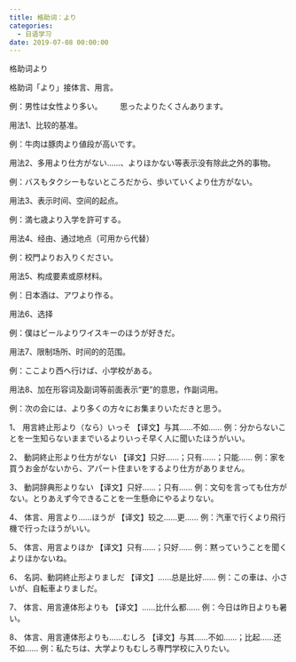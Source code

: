 ```yaml
---
title: 格助词：より
categories:
  - 日语学习
date: 2019-07-08 00:00:00
---
```


格助词より

<!-- more -->

格助词「より」接体言、用言。

例：男性は女性より多い。
　　思ったよりたくさんあります。

用法1、比较的基准。

例：牛肉は豚肉より値段が高いです。

用法2、多用より仕方がない……、よりほかない等表示没有除此之外的事物。

例：バスもタクシーもないところだから、歩いていくより仕方がない。

用法3、表示时间、空间的起点。

例：満七歳より入学を許可する。

用法4、经由、通过地点（可用から代替）

例：校門よりお入りください。

用法5、构成要素或原材料。

例：日本酒は、アワより作る。

用法6、选择

例：僕はビールよりワイスキーのほうが好きだ。

用法7、限制场所、时间的的范围。

例：ここより西へ行けば、小学校がある。

用法8、加在形容词及副词等前面表示“更”的意思，作副词用。

例：次の会には、より多くの方々にお集まりいただきと思う。


1、 用言終止形より（なら）いっそ
【译文】与其……不如……
例：分からないことを一生知らないままでいるよりいっそ早く人に聞いたほうがいい。

2、 動詞終止形より仕方がない
【译文】只好……；只有……；只能……
例：家を買うお金がないから、アパート住まいをするより仕方がありません。

3、 動詞辞典形よりない
【译文】只好……；只有……
例：文句を言っても仕方がない。とりあえず今できることを一生懸命にやるよりない。

4、 体言、用言より……ほうが
【译文】较之……更……
例：汽車で行くより飛行機で行ったほうがいい。

5、 体言、用言よりほか
【译文】只有……；只好……
例：黙っていうことを聞くよりほかないね。

6、 名詞、動詞終止形よりましだ
【译文】……总是比好……
例：この車は、小さいが、自転車よりましだ。

7、 体言、用言連体形よりも
【译文】……比什么都……
例：今日は昨日よりも暑い。

8、 体言、用言連体形よりも……むしろ
【译文】与其……不如……；比起……还不如……
例：私たちは、大学よりもむしろ専門学校に入りたい。
